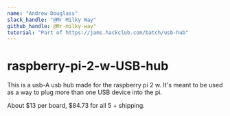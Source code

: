 ```yaml
---
name: "Andrew Douglass"
slack_handle: "@Mr Milky Way"
github_handle: @Mr-milky-way"
tutorial: "Part of https://jams.hackclub.com/batch/usb-hub"
---
```


# raspberry-pi-2-w-USB-hub

<!-- Describe your board in 2-3 sentences. What are you making? What will it do? -->
This is a usb-A usb hub made for the raspberry pi 2 w. It's meant to be used as a way to plug more than one USB device into the pi.
<!-- How much is it going to cost? -->
About $13 per board, $84.73 for all 5 + shipping.
